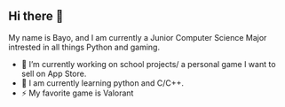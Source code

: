 ## Hi there 👋
My name is Bayo, and I am currently a Junior Computer Science Major intrested in all things Python and gaming.
- 🔭 I’m currently working on school projects/ a personal game I want to sell on App Store.
- 🌱 I am currently learning python and C/C++.
- ⚡ My favorite game is Valorant

<!--
**bayobands/bayobands** is a ✨ _special_ ✨ repository because its `README.md` (this file) appears on your GitHub profile.

Here are some ideas to get you started:

- 🔭 I’m currently working on ...
- 🌱 I’m currently learning ...
- 👯 I’m looking to collaborate on ...
- 🤔 I’m looking for help with ...
- 💬 Ask me about ...
- 📫 How to reach me: ...
- 😄 Pronouns: ...
- ⚡ Fun fact: ...
-->
